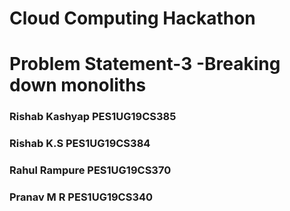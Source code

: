 # Cloud Computing Hackathon 
# Problem Statement-3 -Breaking down monoliths
### Rishab Kashyap PES1UG19CS385
### Rishab K.S PES1UG19CS384
### Rahul Rampure PES1UG19CS370
### Pranav M R PES1UG19CS340